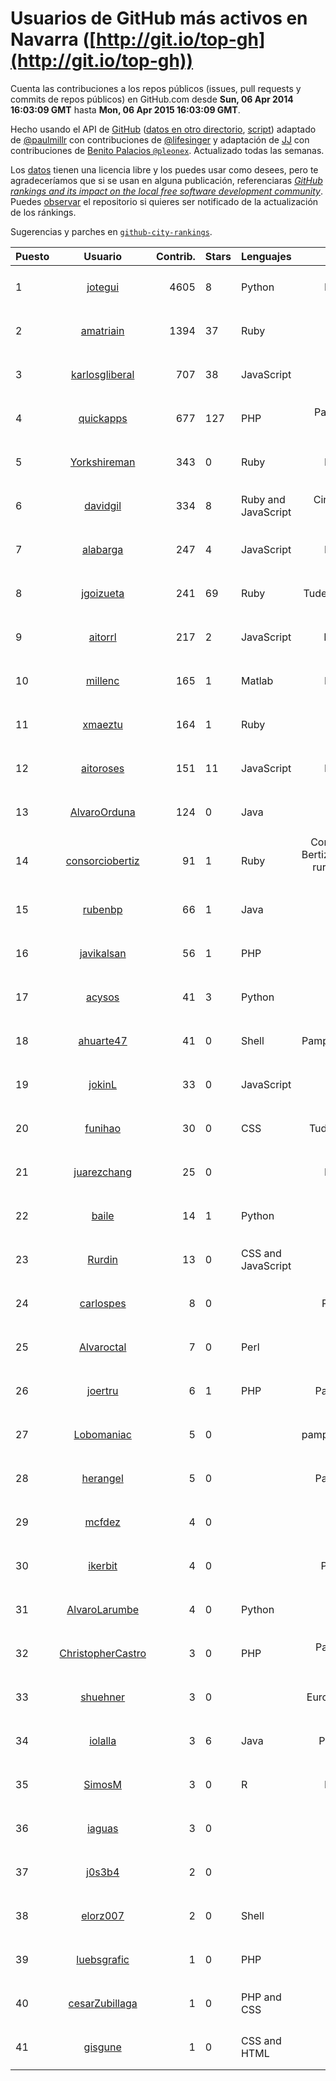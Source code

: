 # Usuarios de GitHub más activos en Navarra ([http://git.io/top-gh](http://git.io/top-gh))



  Cuenta las contribuciones a los repos públicos (issues, pull requests y commits de repos públicos) en GitHub.com desde  **Sun, 06 Apr 2014 16:03:09 GMT** hasta **Mon, 06 Apr 2015 16:03:09 GMT**.

  Hecho usando el API de [GitHub](http://github.com) ([datos en otro directorio](https://github.com/JJ/top-github-users-data/tree/master/data), [script](https://github.com/JJ/top-github-users)) adaptado de [@paulmillr](https://github.com/paulmillr) con contribuciones de [@lifesinger](https://github.com/lifesinger) y adaptación de [JJ](http://jj.github.io) con contribuciones de [Benito Palacios `@pleonex`](http://github.com/pleonex). Actualizado todas las semanas.

  Los [datos](https://github.com/JJ/top-github-users-data/tree/master/data) tienen una licencia libre y los puedes usar como desees, pero te agradeceríamos que si se usan en alguna publicación, referenciaras [*GitHub rankings and its impact on the local free software development community*](https://thewinnower.com/papers/github-rankings-and-its-impact-on-the-local-free-software-development-community). Puedes [observar](https://github.com/JJ/top-github-users-data/subscription) el repositorio si quieres ser notificado de la actualización de los ránkings. 

  Sugerencias y parches en [`github-city-rankings`](http://github.com/JJ/github-city-rankings). 


| Puesto   |  Usuario  |Contrib.| Stars | Lenguajes   |      Lugar      |  Avatar  |
|----------|:---------:|-------:|-------|-------------|:---------------:|----------|
| 1 | [jotegui](https://github.com/jotegui) | 4605 | 8 | Python | Pamplona, Spain | <img src='https://avatars0.githubusercontent.com/u/642210?v=3&s=64' width='64' height='64' title='Javier Otegui'> |
| 2 | [amatriain](https://github.com/amatriain) | 1394 | 37 | Ruby | Pamplona | <img src='https://avatars3.githubusercontent.com/u/1439986?v=3&s=64' width='64' height='64' title='Alfredo Amatriain'> |
| 3 | [karlosgliberal](https://github.com/karlosgliberal) | 707 | 38 | JavaScript | pamplona/iruña | <img src='https://avatars3.githubusercontent.com/u/200922?v=3&s=64' width='64' height='64' title='karlos g liberal'> |
| 4 | [quickapps](https://github.com/quickapps) | 677 | 127 | PHP | Pamplona, Navarra - Spain | <img src='https://avatars3.githubusercontent.com/u/1129842?v=3&s=64' width='64' height='64' title='QuickApps'> |
| 5 | [Yorkshireman](https://github.com/Yorkshireman) | 343 | 0 | Ruby | Pamplona, Spain | <img src='https://avatars0.githubusercontent.com/u/8686588?v=3&s=64' width='64' height='64' title='Andrew Stelmach'> |
| 6 | [davidgil](https://github.com/davidgil) | 334 | 8 | Ruby and JavaScript | Cintruenigo, Navarra, Spain | <img src='https://avatars1.githubusercontent.com/u/1498740?v=3&s=64' width='64' height='64' title='David Gil'> |
| 7 | [alabarga](https://github.com/alabarga) | 247 | 4 | JavaScript | Pamplona, Spain | <img src='https://avatars0.githubusercontent.com/u/166339?v=3&s=64' width='64' height='64' title='Alberto Labarga'> |
| 8 | [jgoizueta](https://github.com/jgoizueta) | 241 | 69 | Ruby | Tudela (Navarra) - SPAIN | <img src='https://avatars3.githubusercontent.com/u/5909?v=3&s=64' width='64' height='64' title='Javier Goizueta'> |
| 9 | [aitorrl](https://github.com/aitorrl) | 217 | 2 | JavaScript | Pamplona / Iruña | <img src='https://avatars1.githubusercontent.com/u/369424?v=3&s=64' width='64' height='64' title='Aitor Resano'> |
| 10 | [millenc](https://github.com/millenc) | 165 | 1 | Matlab | Pamplona, Spain | <img src='https://avatars3.githubusercontent.com/u/7861428?v=3&s=64' width='64' height='64' title='Mikel Pintor'> |
| 11 | [xmaeztu](https://github.com/xmaeztu) | 164 | 1 | Ruby | Iruñea, Nafarroa | <img src='https://avatars3.githubusercontent.com/u/703490?v=3&s=64' width='64' height='64' title='Xabier Maeztu'> |
| 12 | [aitoroses](https://github.com/aitoroses) | 151 | 11 | JavaScript | Pamplona, Spain | <img src='https://avatars0.githubusercontent.com/u/1699368?v=3&s=64' width='64' height='64' title='Aitor Oses'> |
| 13 | [AlvaroOrduna](https://github.com/AlvaroOrduna) | 124 | 0 | Java | Pamplona | <img src='https://avatars3.githubusercontent.com/u/4264243?v=3&s=64' width='64' height='64' title='Álvaro Orduna León'> |
| 14 | [consorciobertiz](https://github.com/consorciobertiz) | 91 | 1 | Ruby | Consorcio Turistico de Bertiz - Centro de turismo rural - 31720 Oieregi (Navarra) | <img src='https://avatars1.githubusercontent.com/u/5484336?v=3&s=64' width='64' height='64' title='Consorcio Bertiz'> |
| 15 | [rubenbp](https://github.com/rubenbp) | 66 | 1 | Java | Pamplona | <img src='https://avatars3.githubusercontent.com/u/570775?v=3&s=64' width='64' height='64' title='Rubén Bernárdez'> |
| 16 | [javikalsan](https://github.com/javikalsan) | 56 | 1 | PHP | Nafarroa | <img src='https://avatars2.githubusercontent.com/u/1070397?v=3&s=64' width='64' height='64' title='javikalsan'> |
| 17 | [acysos](https://github.com/acysos) | 41 | 3 | Python | Pamplona | <img src='https://avatars0.githubusercontent.com/u/1657112?v=3&s=64' width='64' height='64' title='Odoo - OpenERP - Acysos S.L.'> |
| 18 | [ahuarte47](https://github.com/ahuarte47) | 41 | 0 | Shell | Pamplona/Iruña - Navarra | <img src='https://avatars0.githubusercontent.com/u/5576272?v=3&s=64' width='64' height='64' title='Alvaro Huarte'> |
| 19 | [jokinL](https://github.com/jokinL) | 33 | 0 | JavaScript | Pamplona | <img src='https://avatars3.githubusercontent.com/u/8535960?v=3&s=64' width='64' height='64' title='Jokin L.'> |
| 20 | [funihao](https://github.com/funihao) | 30 | 0 | CSS | Tudela (Navarra) Spain | <img src='https://avatars3.githubusercontent.com/u/9009902?v=3&s=64' width='64' height='64' title='José Jesús Palacios'> |
| 21 | [juarezchang](https://github.com/juarezchang) | 25 | 0 |  | Pamplona, Spain | <img src='https://avatars2.githubusercontent.com/u/10869392?v=3&s=64' width='64' height='64' title='Andrés Juárez Chang'> |
| 22 | [baile](https://github.com/baile) | 14 | 1 | Python | Pamplona | <img src='https://avatars0.githubusercontent.com/u/4908845?v=3&s=64' width='64' height='64' title='Jon Legarrea Oteiza'> |
| 23 | [Rurdin](https://github.com/Rurdin) | 13 | 0 | CSS and JavaScript | Pamplona | <img src='https://avatars3.githubusercontent.com/u/6283128?v=3&s=64' width='64' height='64' title='Richar'> |
| 24 | [carlospes](https://github.com/carlospes) | 8 | 0 |  | Pamplona (Spain) | <img src='https://avatars3.githubusercontent.com/u/7611213?v=3&s=64' width='64' height='64' title='Carlos Pes'> |
| 25 | [Alvaroctal](https://github.com/Alvaroctal) | 7 | 0 | Perl | Pamplona | <img src='https://avatars3.githubusercontent.com/u/4562922?v=3&s=64' width='64' height='64' title='Alvaro Octal'> |
| 26 | [joertru](https://github.com/joertru) | 6 | 1 | PHP | Pamplona, Colombia | <img src='https://avatars0.githubusercontent.com/u/1019825?v=3&s=64' width='64' height='64' title='Jorge Erickson Trujillo'> |
| 27 | [Lobomaniac](https://github.com/Lobomaniac) | 5 | 0 |  | pamplona/navarra/españa | <img src='https://avatars1.githubusercontent.com/u/8239754?v=3&s=64' width='64' height='64' title='pedro'> |
| 28 | [herangel](https://github.com/herangel) | 5 | 0 |  | Pamplona, Colombia | <img src='https://avatars0.githubusercontent.com/u/3474826?v=3&s=64' width='64' height='64' title='Heriberto Rangel'> |
| 29 | [mcfdez](https://github.com/mcfdez) | 4 | 0 |  | Pamplona | <img src='https://avatars2.githubusercontent.com/u/8833955?v=3&s=64' width='64' height='64' title='Marc Fernandez'> |
| 30 | [ikerbit](https://github.com/ikerbit) | 4 | 0 |  | Pamplona / Iruñea | <img src='https://avatars1.githubusercontent.com/u/10534784?v=3&s=64' width='64' height='64' title='Iker Zazpe'> |
| 31 | [AlvaroLarumbe](https://github.com/AlvaroLarumbe) | 4 | 0 | Python | Pamplona | <img src='https://avatars2.githubusercontent.com/u/4255881?v=3&s=64' width='64' height='64' title='Álvaro Larumbe'> |
| 32 | [ChristopherCastro](https://github.com/ChristopherCastro) | 3 | 0 | PHP | Pamplona Navarra - Spain | <img src='https://avatars3.githubusercontent.com/u/749463?v=3&s=64' width='64' height='64' title='Christopher Castro'> |
| 33 | [shuehner](https://github.com/shuehner) | 3 | 0 |  | Europe/Spain/Pamplona | <img src='https://avatars3.githubusercontent.com/u/7860948?v=3&s=64' width='64' height='64' title='Stefan Hühner'> |
| 34 | [iolalla](https://github.com/iolalla) | 3 | 6 | Java | Pamplona, Navarra | <img src='https://avatars1.githubusercontent.com/u/308066?v=3&s=64' width='64' height='64' title='Israel Olalla'> |
| 35 | [SimosM](https://github.com/SimosM) | 3 | 0 | R | Pamplona, Spain | <img src='https://avatars1.githubusercontent.com/u/10856515?v=3&s=64' width='64' height='64' title='Simos M.'> |
| 36 | [iaguas](https://github.com/iaguas) | 3 | 0 |  | Pamplona | <img src='https://avatars3.githubusercontent.com/u/4259550?v=3&s=64' width='64' height='64' title='Iñigo Aguas'> |
| 37 | [j0s3b4](https://github.com/j0s3b4) | 2 | 0 |  | iruña | <img src='https://avatars3.githubusercontent.com/u/3213016?v=3&s=64' width='64' height='64' title='j0s3b4'> |
| 38 | [elorz007](https://github.com/elorz007) | 2 | 0 | Shell | Pamplona | <img src='https://avatars0.githubusercontent.com/u/3601038?v=3&s=64' width='64' height='64' title='Mikel Elorz'> |
| 39 | [luebsgrafic](https://github.com/luebsgrafic) | 1 | 0 | PHP | Pamplona | <img src='https://avatars0.githubusercontent.com/u/1290422?v=3&s=64' width='64' height='64' title='Luebsgrafic'> |
| 40 | [cesarZubillaga](https://github.com/cesarZubillaga) | 1 | 0 | PHP and CSS | Pamplona | <img src='https://avatars2.githubusercontent.com/u/4540547?v=3&s=64' width='64' height='64' title='cesar'> |
| 41 | [gisgune](https://github.com/gisgune) | 1 | 0 | CSS and HTML | Nafarroa | <img src='https://avatars1.githubusercontent.com/u/11590188?v=3&s=64' width='64' height='64' title=''> |
